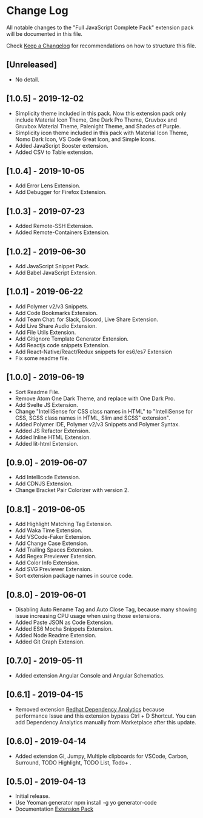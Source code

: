 # Change Log

All notable changes to the "Full JavaScript Complete Pack" extension pack will be documented in this file.

Check [Keep a Changelog](http://keepachangelog.com/) for recommendations on how to structure this file.

## [Unreleased]

- No detail.

## [1.0.5] - 2019-12-02

- Simplicity theme included in this pack. Now this extension pack only include Material Icon Theme, One Dark Pro Theme, Gruvbox and Gruvbox Material Theme, Palenight Theme, and Shades of Purple.
- Simplicity icon theme included in this pack with Material Icon Theme, Nomo Dark Icon, VS Code Great Icon, and Simple Icons.
- Added JavaScript Booster extension.
- Added CSV to Table extension.

## [1.0.4] - 2019-10-05

- Add Error Lens Extension.
- Add Debugger for Firefox Extension.

## [1.0.3] - 2019-07-23

- Added Remote-SSH Extension.
- Added Remote-Containers Extension.

## [1.0.2] - 2019-06-30

- Add JavaScript Snippet Pack.
- Add Babel JavaScript Extension.

## [1.0.1] - 2019-06-22

- Add Polymer v2/v3 Snippets.
- Add Code Bookmarks Extension.
- Add Team Chat: for Slack, Discord, Live Share Extension.
- Add Live Share Audio Extension.
- Add File Utils Extension.
- Add Gitignore Template Generator Extension.
- Add Reactjs code snippets Extension.
- Add React-Native/React/Redux snippets for es6/es7 Extension
- Fix some readme file.

## [1.0.0] - 2019-06-19

- Sort Readme File.
- Remove Atom One Dark Theme, and replace with One Dark Pro.
- Add Svelte JS Extension.
- Change "IntelliSense for CSS class names in HTML" to "IntelliSense for CSS, SCSS class names in HTML, Slim and SCSS" extension".
- Added Polymer IDE, Polymer v2/v3 Snippets and Polymer Syntax.
- Added JS Refactor Extension.
- Added Inline HTML Extension.
- Added lit-html Extension.

## [0.9.0] - 2019-06-07

- Add Intellicode Extension.
- Add CDNJS Extension.
- Change Bracket Pair Colorizer with version 2.

## [0.8.1] - 2019-06-05

- Add Highlight Matching Tag Extension.
- Add Waka Time Extension.
- Add VSCode-Faker Extension.
- Add Change Case Extension.
- Add Trailing Spaces Extension.
- Add Regex Previewer Extension.
- Add Color Info Extension.
- Add SVG Previewer Extension.
- Sort extension package names in source code.

## [0.8.0] - 2019-06-01

- Disabling Auto Rename Tag and Auto Close Tag, because many showing issue increasing CPU usage when using those extensions.
- Added Paste JSON as Code Extension.
- Added ES6 Mocha Snippets Extension.
- Added Node Readme Extension.
- Added Git Graph Extension.

## [0.7.0] - 2019-05-11

- Added extension Angular Console and Angular Schematics.

## [0.6.1] - 2019-04-15

- Removed extension [Redhat Dependency Analytics](https://marketplace.visualstudio.com/items?itemName=redhat.fabric8-analytics) because performance Issue and this extension bypass Ctrl + D Shortcut. You can add Dependency Analytics manually from Marketplace after this update.

## [0.6.0] - 2019-04-14

- Added extension Gi, Jumpy, Multiple clipboards for VSCode, Carbon, Surround, TODO Highlight, TODO List, Todo+ .

## [0.5.0] - 2019-04-13

- Initial release.
- Use Yeoman generator npm install -g yo generator-code
- Documentation [Extension Pack](https://code.visualstudio.com/api/get-started/your-first-extension)
